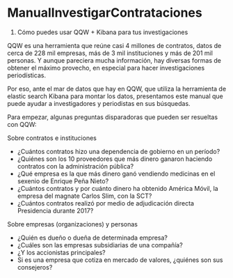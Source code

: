 # ManualInvestigarContrataciones
1. Cómo puedes usar QQW + Kibana para tus investigaciones

QQW es una herramienta que reúne casi 4 millones de contratos, datos de cerca de 228 mil empresas, más de 3 mil instituciones y más de 201 mil personas. Y aunque pareciera mucha información, hay diversas formas de obtener el máximo provecho, en especial para hacer investigaciones periodísticas. 

Por eso, ante el mar de datos que hay en QQW, que utiliza la herramienta de elastic search Kibana para montar los datos, presentamos este manual que puede ayudar a investigadores y periodistas en sus búsquedas. 

Para empezar, algunas preguntas disparadoras que pueden ser resueltas con QQW:

Sobre contratos e instituciones
- ¿Cuántos contratos hizo una dependencia de gobierno en un período?
- ¿Quiénes son los 10 proveedores que más dinero ganaron haciendo contratos con la administración pública?
- ¿Qué empresa es la que más dinero ganó vendiendo medicinas en el sexenio de Enrique Peña Nieto?
- ¿Cuántos contratos y por cuánto dinero ha obtenido América Móvil, la empresa del magnate Carlos Slim, con la SCT?
- ¿Cuántos contratos realizó por medio de adjudicación directa Presidencia durante 2017?

Sobre empresas (organizaciones) y personas
- ¿Quién es dueño o dueña de determinada empresa?
- ¿Cuáles son las empresas subsidiarias de una compañía?
- ¿Y los accionistas principales?
- Si es una empresa que cotiza en mercado de valores, ¿quiénes son sus consejeros?
